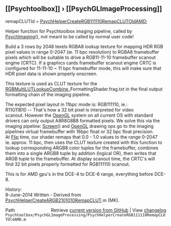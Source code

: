 ## [[Psychtoolbox]] &#8250; [[PsychGLImageProcessing]]

remapCLUTId = [PsychHelperCreateRGB111110RemapCLUTOldAMD](PsychHelperCreateRGB111110RemapCLUTOldAMD);  
  
Helper function for Psychtoolbox imaging pipeline, called by  
[PsychImaging](PsychImaging)(), not meant to be called by normal user code!  
  
Build a 3 rows by 2048 texels RGBA8 lookup texture for mapping HDR RGB  
pixel values in range 0-2047 (ie. 11 bpc resolution) to RGBA8 framebuffer  
pixels which will be suitable to drive a RGB11-11-10 framebuffer scanout  
engine (CRTC). If a graphics cards framebuffer scanout engine CRTC is  
configured for 11-11-10 ~ 11 bpc framebuffer mode, this will make sure that  
HDR pixel data is shown properly onscreen.  
  
This texture is used as CLUT texture for the  
[RGBMultiLUTLookupCombine](RGBMultiLUTLookupCombine)\_FormattingShader.frag.txt in the final output  
formatting chain of the imaging pipeline.  
  
The expected pixel layout in 11bpc mode is: RGB111110, ie.:  
R11G11B10 -- That's how a 32 bit pixel is interpreted for video  
scanout. However the [OpenGL](OpenGL) system on all current OS with standard  
drivers can only output A8R8G8B8 formatted pixels. We solve this via the  
imaging pipeline: [Screen](Screen)() and [OpenGL](OpenGL) drawing ops go to the imaging  
pipelines virtual framebuffer with 16bpc float or 32 bpc float precision.  
At [Flip](Flip) time, our shader remaps that 0.0 - 1.0 values to the range 0-2047  
ie. approx. 11 bpc, then uses the CLUT texture created with this function to  
lookup corresponding ARGB8 color tuples for the framebuffer, combines  
them into a single ARGB8 tuple by addition (logical OR), then writes that  
ARGB tuple to the framebuffer. At display scanout time, the CRTC's will  
find 32 bit pixels properly formatted for RGB111110 scanout.  
  
This is for AMD gpu's in the DCE-4 to DCE-6 range, everything before DCE-8.  
  
History:  
8-June-2014  Written - Derived from [PsychHelperCreateARGB2101010RemapCLUT](PsychHelperCreateARGB2101010RemapCLUT).m (MK).  




<div class="code_header" style="text-align:right;">
  <span style="float:left;">Path&nbsp;&nbsp;</span> <span class="counter">Retrieve <a href=
  "https://raw.github.com/Psychtoolbox-3/Psychtoolbox-3/beta/Psychtoolbox/PsychGLImageProcessing/PsychHelperCreateRGB111110RemapCLUTOldAMD.m">current version from GitHub</a> | View <a href=
  "https://github.com/Psychtoolbox-3/Psychtoolbox-3/commits/beta/Psychtoolbox/PsychGLImageProcessing/PsychHelperCreateRGB111110RemapCLUTOldAMD.m">changelog</a></span>
</div>
<div class="code">
  <code>Psychtoolbox/PsychGLImageProcessing/PsychHelperCreateRGB111110RemapCLUTOldAMD.m</code>
</div>

